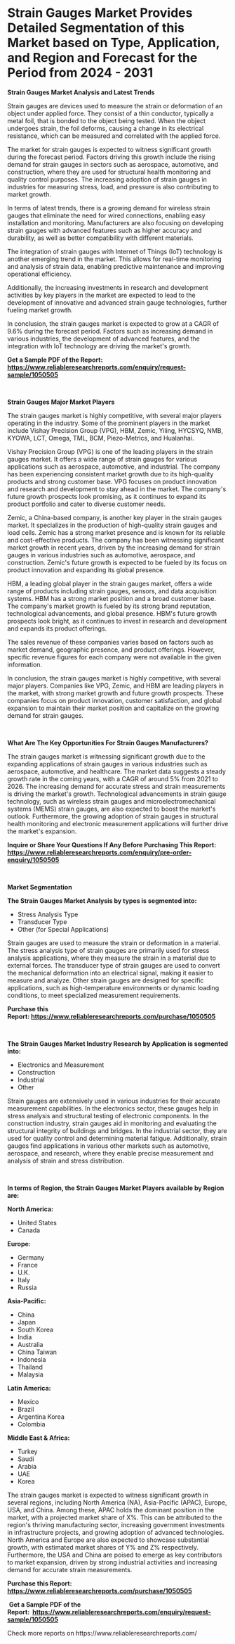 <p><h1>Strain Gauges Market Provides Detailed Segmentation of this Market based on Type, Application, and Region and Forecast for the Period from 2024 - 2031</h1></p><p><strong>Strain Gauges Market Analysis and Latest Trends</strong></p>
<p><p>Strain gauges are devices used to measure the strain or deformation of an object under applied force. They consist of a thin conductor, typically a metal foil, that is bonded to the object being tested. When the object undergoes strain, the foil deforms, causing a change in its electrical resistance, which can be measured and correlated with the applied force.</p><p>The market for strain gauges is expected to witness significant growth during the forecast period. Factors driving this growth include the rising demand for strain gauges in sectors such as aerospace, automotive, and construction, where they are used for structural health monitoring and quality control purposes. The increasing adoption of strain gauges in industries for measuring stress, load, and pressure is also contributing to market growth.</p><p>In terms of latest trends, there is a growing demand for wireless strain gauges that eliminate the need for wired connections, enabling easy installation and monitoring. Manufacturers are also focusing on developing strain gauges with advanced features such as higher accuracy and durability, as well as better compatibility with different materials.</p><p>The integration of strain gauges with Internet of Things (IoT) technology is another emerging trend in the market. This allows for real-time monitoring and analysis of strain data, enabling predictive maintenance and improving operational efficiency.</p><p>Additionally, the increasing investments in research and development activities by key players in the market are expected to lead to the development of innovative and advanced strain gauge technologies, further fueling market growth.</p><p>In conclusion, the strain gauges market is expected to grow at a CAGR of 9.6% during the forecast period. Factors such as increasing demand in various industries, the development of advanced features, and the integration with IoT technology are driving the market's growth.</p></p>
<p><strong>Get a Sample PDF of the Report:&nbsp; <a href="https://www.reliableresearchreports.com/enquiry/request-sample/1050505">https://www.reliableresearchreports.com/enquiry/request-sample/1050505</a></strong></p>
<p>&nbsp;</p>
<p><strong>Strain Gauges Major Market Players</strong></p>
<p><p>The strain gauges market is highly competitive, with several major players operating in the industry. Some of the prominent players in the market include Vishay Precision Group (VPG), HBM, Zemic, Yiling, HYCSYQ, NMB, KYOWA, LCT, Omega, TML, BCM, Piezo-Metrics, and Hualanhai. </p><p>Vishay Precision Group (VPG) is one of the leading players in the strain gauges market. It offers a wide range of strain gauges for various applications such as aerospace, automotive, and industrial. The company has been experiencing consistent market growth due to its high-quality products and strong customer base. VPG focuses on product innovation and research and development to stay ahead in the market. The company's future growth prospects look promising, as it continues to expand its product portfolio and cater to diverse customer needs.</p><p>Zemic, a China-based company, is another key player in the strain gauges market. It specializes in the production of high-quality strain gauges and load cells. Zemic has a strong market presence and is known for its reliable and cost-effective products. The company has been witnessing significant market growth in recent years, driven by the increasing demand for strain gauges in various industries such as automotive, aerospace, and construction. Zemic's future growth is expected to be fueled by its focus on product innovation and expanding its global presence.</p><p>HBM, a leading global player in the strain gauges market, offers a wide range of products including strain gauges, sensors, and data acquisition systems. HBM has a strong market position and a broad customer base. The company's market growth is fueled by its strong brand reputation, technological advancements, and global presence. HBM's future growth prospects look bright, as it continues to invest in research and development and expands its product offerings.</p><p>The sales revenue of these companies varies based on factors such as market demand, geographic presence, and product offerings. However, specific revenue figures for each company were not available in the given information.</p><p>In conclusion, the strain gauges market is highly competitive, with several major players. Companies like VPG, Zemic, and HBM are leading players in the market, with strong market growth and future growth prospects. These companies focus on product innovation, customer satisfaction, and global expansion to maintain their market position and capitalize on the growing demand for strain gauges.</p></p>
<p>&nbsp;</p>
<p><strong>What Are The Key Opportunities For Strain Gauges Manufacturers?</strong></p>
<p><p>The strain gauges market is witnessing significant growth due to the expanding applications of strain gauges in various industries such as aerospace, automotive, and healthcare. The market data suggests a steady growth rate in the coming years, with a CAGR of around 5% from 2021 to 2026. The increasing demand for accurate stress and strain measurements is driving the market's growth. Technological advancements in strain gauge technology, such as wireless strain gauges and microelectromechanical systems (MEMS) strain gauges, are also expected to boost the market's outlook. Furthermore, the growing adoption of strain gauges in structural health monitoring and electronic measurement applications will further drive the market's expansion.</p></p>
<p><strong>Inquire or Share Your Questions If Any Before Purchasing This Report: <a href="https://www.reliableresearchreports.com/enquiry/pre-order-enquiry/1050505">https://www.reliableresearchreports.com/enquiry/pre-order-enquiry/1050505</a></strong></p>
<p>&nbsp;</p>
<p><strong>Market Segmentation</strong></p>
<p><strong>The Strain Gauges Market Analysis by types is segmented into:</strong></p>
<p><ul><li>Stress Analysis Type</li><li>Transducer Type</li><li>Other (for Special Applications)</li></ul></p>
<p><p>Strain gauges are used to measure the strain or deformation in a material. The stress analysis type of strain gauges are primarily used for stress analysis applications, where they measure the strain in a material due to external forces. The transducer type of strain gauges are used to convert the mechanical deformation into an electrical signal, making it easier to measure and analyze. Other strain gauges are designed for specific applications, such as high-temperature environments or dynamic loading conditions, to meet specialized measurement requirements.</p></p>
<p><strong>Purchase this Report:&nbsp;<a href="https://www.reliableresearchreports.com/purchase/1050505">https://www.reliableresearchreports.com/purchase/1050505</a></strong></p>
<p>&nbsp;</p>
<p><strong>The Strain Gauges Market Industry Research by Application is segmented into:</strong></p>
<p><ul><li>Electronics and Measurement</li><li>Construction</li><li>Industrial</li><li>Other</li></ul></p>
<p><p>Strain gauges are extensively used in various industries for their accurate measurement capabilities. In the electronics sector, these gauges help in stress analysis and structural testing of electronic components. In the construction industry, strain gauges aid in monitoring and evaluating the structural integrity of buildings and bridges. In the industrial sector, they are used for quality control and determining material fatigue. Additionally, strain gauges find applications in various other markets such as automotive, aerospace, and research, where they enable precise measurement and analysis of strain and stress distribution.</p></p>
<p>&nbsp;</p>
<p><strong>In terms of Region, the Strain Gauges Market Players available by Region are:</strong></p>
<p>
    <p> <strong> North America: </strong>
        <ul>
            <li>United States</li>
            <li>Canada</li>
        </ul>
        </p> 
    <p> <strong> Europe: </strong>
        <ul>
            <li>Germany</li>
            <li>France</li>
            <li>U.K.</li>
            <li>Italy</li>
            <li>Russia</li>
        </ul>
        </p> 
    <p> <strong> Asia-Pacific: </strong>
        <ul>
            <li>China</li>
            <li>Japan</li>
            <li>South Korea</li>
            <li>India</li>
            <li>Australia</li>
            <li>China Taiwan</li>
            <li>Indonesia</li>
            <li>Thailand</li>
            <li>Malaysia</li>
        </ul>
        </p> 
    <p> <strong> Latin America: </strong>
        <ul>
            <li>Mexico</li>
            <li>Brazil</li>
            <li>Argentina Korea</li>
            <li>Colombia</li>
        </ul>
        </p> 
    <p> <strong> Middle East & Africa: </strong>
        <ul>
            <li>Turkey</li>
            <li>Saudi</li>
            <li>Arabia</li>
            <li>UAE</li>
            <li>Korea</li>
        </ul>
    </p>
    </p>
<p><p>The strain gauges market is expected to witness significant growth in several regions, including North America (NA), Asia-Pacific (APAC), Europe, USA, and China. Among these, APAC holds the dominant position in the market, with a projected market share of X%. This can be attributed to the region's thriving manufacturing sector, increasing government investments in infrastructure projects, and growing adoption of advanced technologies. North America and Europe are also expected to showcase substantial growth, with estimated market shares of Y% and Z% respectively. Furthermore, the USA and China are poised to emerge as key contributors to market expansion, driven by strong industrial activities and increasing demand for accurate strain measurements.</p></p>
<p><strong>Purchase this Report: <a href="https://www.reliableresearchreports.com/purchase/1050505">https://www.reliableresearchreports.com/purchase/1050505</a></strong></p>
<p>&nbsp;<strong>Get a Sample PDF of the Report:&nbsp;&nbsp;<a href="https://www.reliableresearchreports.com/enquiry/request-sample/1050505">https://www.reliableresearchreports.com/enquiry/request-sample/1050505</a></strong></p>
<p><strong></strong></p>
<p>Check more reports on https://www.reliableresearchreports.com/</p>